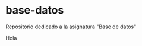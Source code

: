 # base-datos
Repositorio dedicado a la asignatura "Base de datos"

<p>Hola</p>
<style color='red'><h2>Hey</h2></style>
